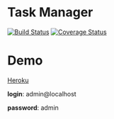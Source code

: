 # Task Manager

[![Build Status](https://travis-ci.org/helmq/task-manager.svg?branch=feature%2Fdevops)](https://travis-ci.org/helmq/task-manager)
[![Coverage Status](https://coveralls.io/repos/github/helmq/task-manager/badge.svg?branch=%28HEAD+detached+at+f060d1f%29)](https://coveralls.io/github/helmq/task-manager?branch=%28HEAD+detached+at+f060d1f%29)

# Demo

[Heroku](https://immense-tor-66381.herokuapp.com/)

**login**: admin@localhost

**password**: admin
